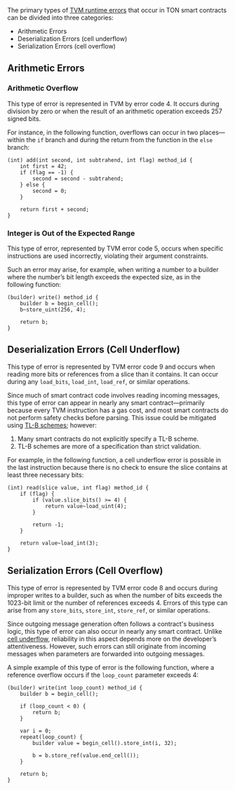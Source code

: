 The primary types of [TVM runtime errors](https://docs.ton.org/v3/documentation/tvm/tvm-exit-codes) that occur in TON smart contracts can be divided into three categories:

- Arithmetic Errors
- Deserialization Errors (cell underflow)
- Serialization Errors (cell overflow)

## Arithmetic Errors

### Arithmetic Overflow

This type of error is represented in TVM by error code 4. It occurs during division by zero or when the result of an arithmetic operation exceeds 257 signed bits.

For instance, in the following function, overflows can occur in two places—within the `if` branch and during the return from the function in the `else` branch:

```func
(int) add(int second, int subtrahend, int flag) method_id {
    int first = 42;
    if (flag == -1) {
        second = second - subtrahend;
    } else {
        second = 0;
    }

    return first + second;
}
```

### Integer is Out of the Expected Range

This type of error, represented by TVM error code 5, occurs when specific instructions are used incorrectly, violating their argument constraints.

Such an error may arise, for example, when writing a number to a builder where the number’s bit length exceeds the expected size, as in the following function:

```func
(builder) write() method_id {
    builder b = begin_cell();
    b~store_uint(256, 4);

    return b;
}
```

## Deserialization Errors (Cell Underflow)

This type of error is represented by TVM error code 9 and occurs when reading more bits or references from a slice than it contains. It can occur during any `load_bits`, `load_int`, `load_ref`, or similar operations.

Since much of smart contract code involves reading incoming messages, this type of error can appear in nearly any smart contract—primarily because every TVM instruction has a gas cost, and most smart contracts do not perform safety checks before parsing. This issue could be mitigated using [TL-B schemes](https://docs.ton.org/v3/documentation/data-formats/tlb/tl-b-language); however:
1. Many smart contracts do not explicitly specify a TL-B scheme.
2. TL-B schemes are more of a specification than strict validation.

For example, in the following function, a cell underflow error is possible in the last instruction because there is no check to ensure the slice contains at least three necessary bits:

```func
(int) read(slice value, int flag) method_id {
    if (flag) {
        if (value.slice_bits() >= 4) {
            return value~load_uint(4);
        }

        return -1;
    }

    return value~load_int(3);
}
```

## Serialization Errors (Cell Overflow)

This type of error is represented by TVM error code 8 and occurs during improper writes to a builder, such as when the number of bits exceeds the 1023-bit limit or the number of references exceeds 4. Errors of this type can arise from any `store_bits`, `store_int`, `store_ref`, or similar operations.

Since outgoing message generation often follows a contract's business logic, this type of error can also occur in nearly any smart contract. Unlike [cell underflow](#deserialization-errors-cell-underflow), reliability in this aspect depends more on the developer’s attentiveness. However, such errors can still originate from incoming messages when parameters are forwarded into outgoing messages.

A simple example of this type of error is the following function, where a reference overflow occurs if the `loop_count` parameter exceeds 4:

```func
(builder) write(int loop_count) method_id {
    builder b = begin_cell();

    if (loop_count < 0) {
        return b;
    }

    var i = 0;
    repeat(loop_count) {
        builder value = begin_cell().store_int(i, 32);

        b = b.store_ref(value.end_cell());
    }

    return b;
}
```

